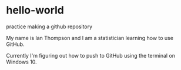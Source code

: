 # hello-world
practice making a github repository

My name is Ian Thompson and I am a statistician learning how to use GitHub.

Currently I'm figuring out how to push to GitHub using the terminal on Windows 10.